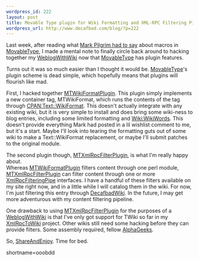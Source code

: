 ```yaml
--- 
wordpress_id: 222
layout: post
title: Movable Type plugin for Wiki Formatting and XML-RPC Filtering Pipelines
wordpress_url: http://www.decafbad.com/blog/?p=222
---
```

<p><MTXMLRPCFilter url="http://www.decafbad.com/twiki/bin/twiki_xmlrpc.cgi"></p>
<p>Last week, after reading what <a href="http://diveintomark.org/archives/2002/08/15.html#better_living_through_regular_expressions">Mark Pilgrim had to say</a> about macros in <a href="http://www.decafbad.com/twiki/bin/view/Main/MovableType">MovableType</a>, I made a mental note to finally circle back around to hacking together my <a href="http://www.decafbad.com/twiki/bin/view/Main/WeblogWithWiki">WeblogWithWiki</a> now that <a href="http://www.decafbad.com/twiki/bin/view/Main/MovableType">MovableType</a> has plugin features.</p>
<p>Turns out it was so much easier than I thought it would be.  <a href="http://www.decafbad.com/twiki/bin/view/Main/MovableType">MovableType</a>'s plugin scheme is dead simple, which hopefully means that plugins will flourish like mad.</p>
<p>First, I hacked together <a href="http://www.decafbad.com/twiki/bin/view/Main/MTWikiFormatPlugin">MTWikiFormatPlugin</a>.  This plugin simply implements a new container tag, MTWikiFormat, which runs the contents of the tag through <a href="http://search.cpan.org/search?mode=all&amp;query=Text::WikiFormat" title="CPAN search for Text::WikiFormat">CPAN:Text::WikiFormat</a>.  This doesn't actually integrate with any existing wiki, but it is very simple to install and does bring some wiki-ness to blog entries, including some limited formatting and <a href="http://c2.com/cgi/wiki?WikiWords" title="'WikiWords' on the original 'WikiWikiWeb' site">Wiki:WikiWords</a>.  This doesn't provide everything Mark had posted in a lil wishlist comment to me, but it's a start.  Maybe I'll look into tearing the formatting guts out of some wiki to make a Text::WikiFormat replacement, or maybe I'll submit patches to the original module.</p>
<p>The second plugin though, <a href="http://www.decafbad.com/twiki/bin/view/Main/MTXmlRpcFilterPlugin">MTXmlRpcFilterPlugin</a>, is what I'm really happy about.  <br />
Whereas <a href="http://www.decafbad.com/twiki/bin/view/Main/MTWikiFormatPlugin">MTWikiFormatPlugin</a> filters content through one perl module, <a href="http://www.decafbad.com/twiki/bin/view/Main/MTXmlRpcFilterPlugin">MTXmlRpcFilterPlugin</a> can filter content through one or more <a href="http://www.decafbad.com/twiki/bin/view/Main/XmlRpcFilteringPipe">XmlRpcFilteringPipe</a> interfaces.  I have a handful of these filters available on my site right now, and in a little while I will catalog them in the wiki.  For now, I'm just filtering this entry through <a href="http://www.decafbad.com/twiki/bin/view/Main/DecafbadWiki">DecafbadWiki</a>.  In the future, I may get more adventurous with my content filtering pipeline.</p>
<p>One drawback to using <a href="http://www.decafbad.com/twiki/bin/view/Main/MTXmlRpcFilterPlugin">MTXmlRpcFilterPlugin</a> for the purposes of a <a href="http://www.decafbad.com/twiki/bin/view/Main/WeblogWithWiki">WeblogWithWiki</a> is that I've only got support for TWiki so far in my <a href="http://www.decafbad.com/twiki/bin/view/Main/XmlRpcToWiki">XmlRpcToWiki</a> project.  Other wikis still need some hacking before they can provide filters.  Some assembly required, fellow <a href="http://www.decafbad.com/twiki/bin/view/Main/AlphaGeek">AlphaGeeks</a>.</p>
<p>So, <a href="http://www.decafbad.com/twiki/bin/view/Main/ShareAndEnjoy">ShareAndEnjoy</a>.  Time for bed.</p>
<p></MTXMLRPCFilter></p>
<!--more-->
shortname=ooobdd

